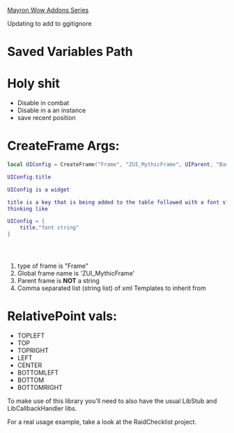 [Mayron Wow Addons Series](https://www.youtube.com/watch?v=2G4iKA1m0FA&list=PL3wt7cLYn4N-3D3PTTUZBM2t1exFmoA2G&index=8)

Updating to add to ggitignore

# Saved Variables Path

# Holy shit
- Disable in combat
- Disable in a an instance
- save recent position

# CreateFrame Args:
```lua
local UIConfig = CreateFrame("Frame", "ZUI_MythicFrame", UIParent, "BasicFrameTemplateWithInset");

UIConfig.title

UIConfig is a widget

title is a key that is being added to the table followed with a font string
thinking like

UIConfig = {
    title,"font string"
}





```
1. type of frame is "Frame"
2. Global frame name is 'ZUI_MythicFrame'
3. Parent frame is **NOT** a string
4. Comma separated list (string list) of xml Templates to inherit from

# RelativePoint vals:
- TOPLEFT
- TOP
- TOPRIGHT
- LEFT
- CENTER
- BOTTOMLEFT
- BOTTOM
- BOTTOMRIGHT


To make use of this library you'll need to also have the usual LibStub and LibCallbackHandler libs.

For a real usage example, take a look at the RaidChecklist project.